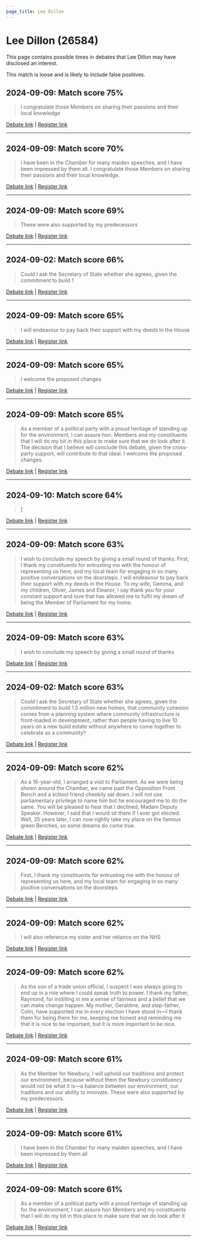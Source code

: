 ```yaml
---
page_title: Lee Dillon
---
```


# Lee Dillon  (26584)

This page contains possible times in debates that Lee Dillon may have disclosed an interest.

This match is loose and is likely to include false positives. 



## 2024-09-09: Match score 75%

>I congratulate those Members on sharing their passions and their local knowledge

[Debate link](https://www.theyworkforyou.com/debates/?id=2024-09-09b.642.1) | [Register link](https://www.theyworkforyou.com/mp/26584/register)


---



## 2024-09-09: Match score 70%

>I have been in the Chamber for many maiden speeches, and I have been impressed by them all. I congratulate those Members on sharing their passions and their local knowledge.

[Debate link](https://www.theyworkforyou.com/debates/?id=2024-09-09b.642.1) | [Register link](https://www.theyworkforyou.com/mp/26584/register)


---



## 2024-09-09: Match score 69%

>These were also supported by my predecessors

[Debate link](https://www.theyworkforyou.com/debates/?id=2024-09-09b.642.1) | [Register link](https://www.theyworkforyou.com/mp/26584/register)


---



## 2024-09-02: Match score 66%

>Could I ask the Secretary of State whether she agrees, given the commitment to build 1

[Debate link](https://www.theyworkforyou.com/debates/?id=2024-09-02a.8.0) | [Register link](https://www.theyworkforyou.com/mp/26584/register)


---



## 2024-09-09: Match score 65%

>I will endeavour to pay back their support with my deeds in the House

[Debate link](https://www.theyworkforyou.com/debates/?id=2024-09-09b.642.1) | [Register link](https://www.theyworkforyou.com/mp/26584/register)


---



## 2024-09-09: Match score 65%

>I welcome the proposed changes

[Debate link](https://www.theyworkforyou.com/debates/?id=2024-09-09b.642.1) | [Register link](https://www.theyworkforyou.com/mp/26584/register)


---



## 2024-09-09: Match score 65%

>As a member of a political party with a proud heritage of standing up for the environment, I can assure hon. Members and my constituents that I will do my bit in this place to make sure that we do look after it. The decision that I believe will conclude this debate, given the cross-party support, will contribute to that ideal. I welcome the proposed changes.

[Debate link](https://www.theyworkforyou.com/debates/?id=2024-09-09b.642.1) | [Register link](https://www.theyworkforyou.com/mp/26584/register)


---



## 2024-09-10: Match score 64%

>]

[Debate link](https://www.theyworkforyou.com/debates/?id=2024-09-10a.677.6) | [Register link](https://www.theyworkforyou.com/mp/26584/register)


---



## 2024-09-09: Match score 63%

>I wish to conclude my speech by giving a small round of thanks. First, I thank my constituents for entrusting me with the honour of representing us here, and my local team for engaging in so many positive conversations on the doorsteps. I will endeavour to pay back their support with my deeds in the House. To my wife, Gemma, and my children, Oliver, James and Eleanor, I say thank you for your constant support and love that has allowed me to fulfil my dream of being the Member of Parliament for my home.

[Debate link](https://www.theyworkforyou.com/debates/?id=2024-09-09b.642.1) | [Register link](https://www.theyworkforyou.com/mp/26584/register)


---



## 2024-09-09: Match score 63%

>I wish to conclude my speech by giving a small round of thanks

[Debate link](https://www.theyworkforyou.com/debates/?id=2024-09-09b.642.1) | [Register link](https://www.theyworkforyou.com/mp/26584/register)


---



## 2024-09-02: Match score 63%

>Could I ask the Secretary of State whether she agrees, given the commitment to build 1.5 million new homes, that community cohesion comes from a planning system where community infrastructure is front-loaded in development, rather than people having to live 10 years on a new build estate without anywhere to come together to celebrate as a community?

[Debate link](https://www.theyworkforyou.com/debates/?id=2024-09-02a.8.0) | [Register link](https://www.theyworkforyou.com/mp/26584/register)


---



## 2024-09-09: Match score 62%

>As a 16-year-old, I arranged a visit to Parliament. As we were being shown around the Chamber, we came past the Opposition Front Bench and a school friend cheekily sat down. I will not use parliamentary privilege to name him but he encouraged me to do the same. You will be pleased to hear that I declined, Madam Deputy Speaker. However, I said that I would sit there if I ever  got elected. Well, 25 years later, I can now rightly take my place on the famous green Benches, so some dreams do come true.

[Debate link](https://www.theyworkforyou.com/debates/?id=2024-09-09b.642.1) | [Register link](https://www.theyworkforyou.com/mp/26584/register)


---



## 2024-09-09: Match score 62%

>First, I thank my constituents for entrusting me with the honour of representing us here, and my local team for engaging in so many positive conversations on the doorsteps

[Debate link](https://www.theyworkforyou.com/debates/?id=2024-09-09b.642.1) | [Register link](https://www.theyworkforyou.com/mp/26584/register)


---



## 2024-09-09: Match score 62%

>I will also reference my sister and her reliance on the NHS

[Debate link](https://www.theyworkforyou.com/debates/?id=2024-09-09b.642.1) | [Register link](https://www.theyworkforyou.com/mp/26584/register)


---



## 2024-09-09: Match score 62%

>As the son of a trade union official, I suspect I was always going to end up in a role where I could speak truth to power. I thank my father, Raymond, for instilling in me a sense of fairness and a belief that we can make change happen. My mother, Geraldine, and step-father, Colin, have supported me in every election I have stood in—I thank them for being there for me, keeping me honest and reminding me that it is nice to be important, but it is more important to be nice.

[Debate link](https://www.theyworkforyou.com/debates/?id=2024-09-09b.642.1) | [Register link](https://www.theyworkforyou.com/mp/26584/register)


---



## 2024-09-09: Match score 61%

>As the Member for Newbury, I will uphold our traditions and protect our environment, because without them the Newbury constituency would not be what it  is—a balance between our environment, our traditions and our ability to innovate. These were also supported by my predecessors.

[Debate link](https://www.theyworkforyou.com/debates/?id=2024-09-09b.642.1) | [Register link](https://www.theyworkforyou.com/mp/26584/register)


---



## 2024-09-09: Match score 61%

>I have been in the Chamber for many maiden speeches, and I have been impressed by them all

[Debate link](https://www.theyworkforyou.com/debates/?id=2024-09-09b.642.1) | [Register link](https://www.theyworkforyou.com/mp/26584/register)


---



## 2024-09-09: Match score 61%

>As a member of a political party with a proud heritage of standing up for the environment, I can assure hon Members and my constituents that I will do my bit in this place to make sure that we do look after it

[Debate link](https://www.theyworkforyou.com/debates/?id=2024-09-09b.642.1) | [Register link](https://www.theyworkforyou.com/mp/26584/register)


---

